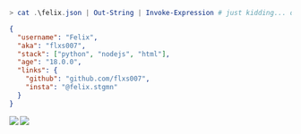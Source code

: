 ```ps1
> cat .\felix.json | Out-String | Invoke-Expression # just kidding... or am I?
```

```json
{
  "username": "Felix",
  "aka": "flxs007",
  "stack": ["python", "nodejs", "html"],
  "age": "18.0.0",
  "links": {
    "github": "github.com/flxs007",
    "insta": "@felix.stgmn"
  }
}
```
<img align="left" src="https://github-readme-stats.vercel.app/api?username=flxs007&theme=synthwave&show_icons=true&a=bal">
<img align="center" src="https://github-readme-stats.vercel.app/api/top-langs/?username=flxs007&langs_count=4">



